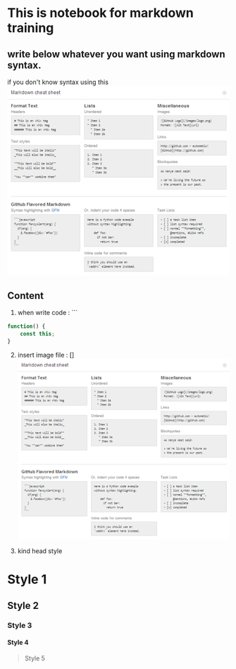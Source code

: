 # This is notebook for markdown training

## write below whatever you want using markdown syntax. 
if you don't know syntax using this  
![image]

## Content  
   1. when write code : ```
```javascript 
function() {
    const this;
}
```

   2. insert image file : \[]  
![image]  

[image]:markdown-cheatsheet-online.png  

   3. kind head style   

# Style 1  
## Style 2  
### Style 3  
#### Style 4   
> Style 5